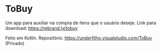 # ToBuy
Um app para auxiliar na compra de itens que o usuário deseje. 
Link para download: https://rebrand.ly/tobuy



Feito em Kotlin.
Repositório: https://underfilho.visualstudio.com/ToBuy (Privado)
